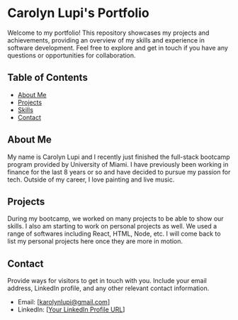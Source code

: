 # Carolyn Lupi's Portfolio

Welcome to my portfolio! This repository showcases my projects and achievements, providing an overview of my skills and experience in software development. Feel free to explore and get in touch if you have any questions or opportunities for collaboration.

## Table of Contents
- [About Me](#about-me)
- [Projects](#projects)
- [Skills](#skills)
- [Contact](#contact)

## About Me
My name is Carolyn Lupi and I recently just finished the full-stack bootcamp program provided by University of Miami. I have previously been working in finance for the last 8 years or so and have decided to pursue my passion for tech. Outside of my career, I love painting and live music. 

## Projects
During my bootcamp, we worked on many projects to be able to show our skills. I also am starting to work on personal projects as well. We used a range of softwares including React, HTML, Node, etc. I will come back to list my personal projects here once they are more in motion.

## Contact
Provide ways for visitors to get in touch with you. Include your email address, LinkedIn profile, and any other relevant contact information.

- Email: [karolynlupi@gmail.com]
- LinkedIn: [[Your LinkedIn Profile URL](https://www.linkedin.com/in/carolyn-l-7a9995178/)]
